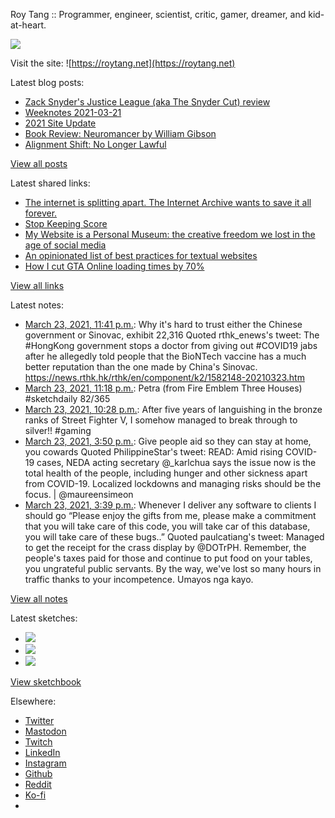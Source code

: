 Roy Tang :: Programmer, engineer, scientist, critic, gamer, dreamer, and kid-at-heart.

![](https://roytang.net/static/img/profile.jpg)

Visit the site: ![https://roytang.net](https://roytang.net)

Latest blog posts:

- [Zack Snyder&#x27;s Justice League (aka The Snyder Cut) review](https://roytang.net/2021/03/snyder-cut/)
- [Weeknotes 2021-03-21](https://roytang.net/2021/03/weeknotes-2021-03-21/)
- [2021 Site Update](https://roytang.net/2021/03/2021-site-update/)
- [Book Review: Neuromancer by William Gibson](https://roytang.net/2021/03/neuromancer/)
- [Alignment Shift: No Longer Lawful](https://roytang.net/2021/03/no-longer-lawful/)

[View all posts](https://roytang.net/blog)

Latest shared links:

- [The internet is splitting apart. The Internet Archive wants to save it all forever.](https://roytang.net/2021/03/the-internet-is-splitting-apart-the-internet-archive-wants-to-save-it-all-forever/)
- [Stop Keeping Score](https://roytang.net/2021/03/stop-keeping-score/)
- [My Website is a Personal Museum: the creative freedom we lost in the age of social media](https://roytang.net/2021/03/writings/)
- [An opinionated list of best practices for textual websites](https://roytang.net/2021/03/an-opinionated-list-of-best-practices-for-textual-websites/)
- [How I cut GTA Online loading times by 70%](https://roytang.net/2021/03/how-i-cut-gta-online-loading-times-by-70/)

[View all links](https://roytang.net/links)

Latest notes:

- [March 23, 2021, 11:41 p.m.](https://roytang.net/2021/03/1374385938273476623/): Why it&#x27;s hard to trust either the Chinese government or Sinovac, exhibit 22,316 Quoted rthk_enews&#x27;s tweet: The #HongKong government stops a doctor from giving out #COVID19 jabs after he allegedly told people that the BioNTech vaccine has a much better reputation than the one made by China&#x27;s Sinovac. https://news.rthk.hk/rthk/en/component/k2/1582148-20210323.htm
- [March 23, 2021, 11:18 p.m.](https://roytang.net/2021/03/1374380033117016075/): Petra (from Fire Emblem Three Houses) #sketchdaily 82/365
- [March 23, 2021, 10:28 p.m.](https://roytang.net/2021/03/1374367400276025345/): After five years of languishing in the bronze ranks of Street Fighter V, I somehow managed to break through to silver!! #gaming
- [March 23, 2021, 3:50 p.m.](https://roytang.net/2021/03/1374267414192353281/): Give people aid so they can stay at home, you cowards Quoted PhilippineStar&#x27;s tweet: READ: Amid rising COVID-19 cases, NEDA acting secretary @_karlchua says the issue now is the total health of the people, including hunger and other sickness apart from COVID-19. Localized lockdowns and managing risks should be the focus. | @maureensimeon
- [March 23, 2021, 3:39 p.m.](https://roytang.net/2021/03/1374264516414894085/): Whenever I deliver any software to clients I should go “Please enjoy the gifts from me, please make a commitment that you will take care of this code, you will take car of this database, you will take care of these bugs..” Quoted paulcatiang&#x27;s tweet: Managed to get the receipt for the crass display by @DOTrPH. Remember, the people&#x27;s taxes paid for those and continue to put food on your tables, you ungrateful public servants. By the way, we&#x27;ve lost so many hours in traffic thanks to your incompetence. Umayos nga kayo.

[View all notes](https://roytang.net/notes)

Latest sketches:


- ![](https://roytang.net/media/cache/5e/40/5e40fa638947882af38ec3e31d82bca4.jpg)
- ![](https://roytang.net/media/cache/7a/36/7a36371fbf135704050d88b2ff515360.jpg)
- ![](https://roytang.net/media/cache/6d/29/6d2900f68064e1e686eabee82051018f.jpg)

[View sketchbook](https://roytang.net/albums/sketchbook)


Elsewhere:

- [Twitter](https://twitter.com/roytang)
- [Mastodon](https://mastodon.technology/@roytang)
- [Twitch](https://twitch.tv/twitchyroy)
- [LinkedIn](https://www.linkedin.com/in/roytang)
- [Instagram](https://instagram.com/roytang0400)
- [Github](https://github.com/roytang)
- [Reddit](https://reddit.com/u/hungryroy)
- [Ko-fi](https://ko-fi.com/roytang)
- [](mailto:hello@roytang.net)